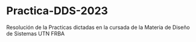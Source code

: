 # Practica-DDS-2023
Resolución de la Practicas dictadas en la cursada de la Materia de Diseño de Sistemas UTN FRBA
